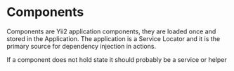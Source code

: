 # Components

Components are Yii2 application components, they are loaded once and stored in the Application.
The application is a Service Locator and it is the primary source for dependency injection in actions.

If a component does not hold state it should probably be a service or helper
